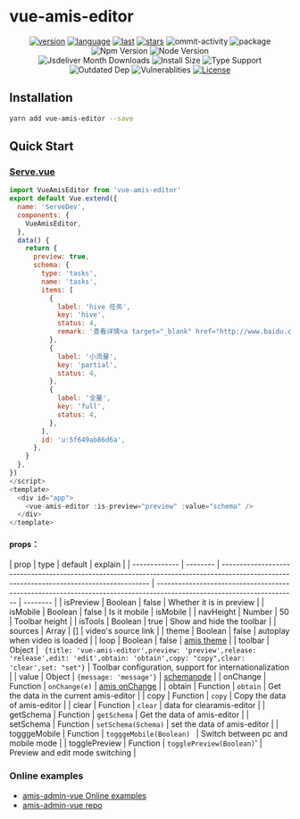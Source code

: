 # vue-amis-editor

<div align="center">

[![version](https://img.shields.io/npm/v/vue-amis-editor/latest)](https://github.com/h7ml/vue-amis-editor/blob/master/package.json#L36)
[![language](https://img.shields.io/github/languages/top/h7ml/vue-amis-editor)](https://github.com/h7ml/vue-amis-editor/search?l=css)
[![last](https://img.shields.io/github/last-commit/h7ml/vue-amis-editor.svg)](https://github.com/h7ml/vue-amis-editor/commits)
[![stars](https://img.shields.io/badge/Hosted-Vercel-brightgreen?style=flat&logo=Vercel)](https://amis.vercel.app/)
<img src="https://img.shields.io/github/commit-activity/m/h7ml/vue-amis-editor" alt="ommit-activity">
<img src="https://badgen.net/badge/package/%40dgiot%2Fdgiot-mqtt-dashboard/blue"
	alt="package" maxretrytimes="3" class="m-1 transition-all duration-1000">
<img src="https://badgen.net/npm/v/vue-amis-editor" alt="Npm Version"
	maxretrytimes="3" class="m-1 transition-all duration-1000">
<img src="https://badgen.net/npm/node/vue-amis-editor" alt="Node Version"
	maxretrytimes="3" class="m-1 transition-all duration-1000">
<br>
<img src="https://badgen.net/jsdelivr/hits/npm/vue-amis-editor"
	alt="Jsdeliver Month Downloads" maxretrytimes="3" class="m-1 transition-all duration-1000">
<img src="https://badgen.net/packagephobia/install/vue-amis-editor"
	alt="Install Size" maxretrytimes="3" class="m-1 transition-all duration-1000">
<img src="https://badgen.net/npm/types/vue-amis-editor" alt="Type Support"
	maxretrytimes="3" class="m-1 transition-all duration-1000">
<br>
<img src="https://img.shields.io/librariesio/release/npm/vue-amis-editor"
	alt="Outdated Dep" maxretrytimes="3" class="m-1 transition-all duration-1000">
<img src="https://img.shields.io/snyk/vulnerabilities/npm/vue-amis-editor"
	alt="Vulnerablities" maxretrytimes="3" class="m-1 transition-all duration-1000">
<a href="https://www.npmjs.com/package/vue-amis-editor"><img src="https://img.shields.io/npm/l/vue-amis-editor" alt="License"></a>

</div>

## Installation

```bash
yarn add vue-amis-editor --save
```

## Quick Start

### [Serve.vue](https://github.com/h7ml/vue-amis-editor/blob/master/dev/serve.vue)

```javascript
import VueAmisEditor from 'vue-amis-editor'
export default Vue.extend({
  name: 'ServeDev',
  components: {
    VueAmisEditor,
  },
  data() {
    return {
      preview: true,
      schema: {
        type: 'tasks',
        name: 'tasks',
        items: [
          {
            label: 'hive 任务',
            key: 'hive',
            status: 4,
            remark: '查看详情<a target="_blank" href="http://www.baidu.com">日志</a>。',
          },
          {
            label: '小流量',
            key: 'partial',
            status: 4,
          },
          {
            label: '全量',
            key: 'full',
            status: 4,
          },
        ],
        id: 'u:5f649ab86d6a',
      },
    }
  },
})
</script>
<template>
  <div id="app">
    <vue-amis-editor :is-preview="preview" :value="schema" />
  </div>
</template>

```

#### props：

| prop          | type     | default                                                                                                                                  | explain                                                                                                               |
| ------------- | -------- | ---------------------------------------------------------------------------------------------------------------------------------------- | --------------------------------------------------------------------------------------------------------------------- | -------- |
| isPreview     | Boolean  | false                                                                                                                                    | Whether it is in preview                                                                                              |
| isMobile      | Boolean  | false                                                                                                                                    | Is it mobile                                                                                                          | isMobile |
| navHeight     | Number   | 50                                                                                                                                       | Toolbar height                                                                                                        |
| isTools       | Boolean  | true                                                                                                                                     | Show and hide the toolbar                                                                                             |
| sources       | Array    | []                                                                                                                                       | video's source link                                                                                                   |
| theme         | Boolean  | false                                                                                                                                    | autoplay when video is loaded                                                                                         |
| loop          | Boolean  | false                                                                                                                                    | [amis theme](https://aisuda.bce.baidu.com/amis/zh-CN/docs/start/getting-started#%E5%88%87%E6%8D%A2%E4%B8%BB%E9%A2%98) |
| toolbar       | Object   | ` {title: 'vue-amis-editor',preview: 'preview',release: 'release',edit: 'edit',obtain: 'obtain',copy: "copy",clear: 'clear',set: "set"}` | Toolbar configuration, support for internationalization                                                               |
| value         | Object   | `{message: 'message'}`                                                                                                                   | [schemanode](https://aisuda.bce.baidu.com/amis/zh-CN/docs/types/schemanode)                                           |
| onChange      | Function | `onChange(e)`                                                                                                                            | [amis onChange](https://www.npmjs.com/package/amis-editor)                                                            |
| obtain        | Function | `obtain`                                                                                                                                 | Get the data in the current amis-editor                                                                               |
| copy          | Function | `copy`                                                                                                                                   | Copy the data of amis-editor                                                                                          |
| clear         | Function | `clear`                                                                                                                                  | data for clearamis-editor                                                                                             |
| getSchema     | Function | `getSchema`                                                                                                                              | Get the data of amis-editor                                                                                           |
| setSchema     | Function | `setSchema(Schema)`                                                                                                                      | set the data of amis-editor                                                                                           |
| togggeMobile  | Function | `togggeMobile(Boolean) `                                                                                                                 | Switch between pc and mobile mode                                                                                     |
| togglePreview | Function | `togglePreview(Boolean)`'                                                                                                                | Preview and edit mode switching                                                                                       |

### Online examples

- [amis-admin-vue Online examples](amis-admin-vue.vercel.app/index)
- [amis-admin-vue repo](https://github.com/h7ml/amis-admin-vue/tree/master)
